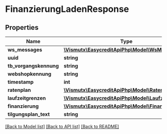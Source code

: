 # FinanzierungLadenResponse

## Properties
Name | Type | Description | Notes
------------ | ------------- | ------------- | -------------
**ws_messages** | [**\Vismutx\EasycreditApiPhp\Model\WsMessages**](WsMessages.md) |  | [optional] 
**uuid** | **string** |  | [optional] 
**tb_vorgangskennung** | **string** |  | [optional] 
**webshopkennung** | **string** |  | [optional] 
**timestamp** | **int** |  | [optional] 
**ratenplan** | [**\Vismutx\EasycreditApiPhp\Model\Ratenplan**](Ratenplan.md) |  | [optional] 
**laufzeitgrenzen** | [**\Vismutx\EasycreditApiPhp\Model\Laufzeitgrenzen**](Laufzeitgrenzen.md) |  | [optional] 
**finanzierung** | [**\Vismutx\EasycreditApiPhp\Model\Finanzierung**](Finanzierung.md) |  | [optional] 
**tilgungsplan_text** | **string** |  | [optional] 

[[Back to Model list]](../README.md#documentation-for-models) [[Back to API list]](../README.md#documentation-for-api-endpoints) [[Back to README]](../README.md)



